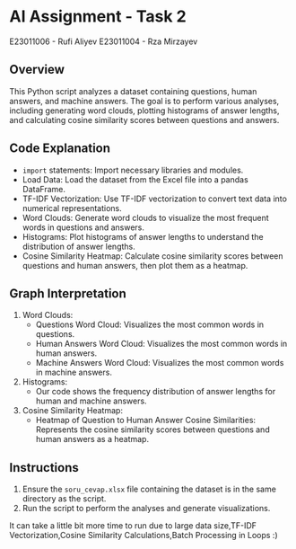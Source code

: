 # AI Assignment - Task 2
E23011006 - Rufi Aliyev
E23011004 - Rza Mirzayev
## Overview
This Python script analyzes a dataset containing questions, human answers, and machine answers. The goal is to perform various analyses, including generating word clouds, plotting histograms of answer lengths, and calculating cosine similarity scores between questions and answers.

## Code Explanation
- `import` statements: Import necessary libraries and modules.
- Load Data: Load the dataset from the Excel file into a pandas DataFrame.
- TF-IDF Vectorization: Use TF-IDF vectorization to convert text data into numerical representations.
- Word Clouds: Generate word clouds to visualize the most frequent words in questions and answers.
- Histograms: Plot histograms of answer lengths to understand the distribution of answer lengths.
- Cosine Similarity Heatmap: Calculate cosine similarity scores between questions and human answers, then plot them as a heatmap.

## Graph Interpretation
1. Word Clouds:
    - Questions Word Cloud: Visualizes the most common words in questions.
    - Human Answers Word Cloud: Visualizes the most common words in human answers.
    - Machine Answers Word Cloud: Visualizes the most common words in machine answers.
2. Histograms:
    - Our code shows the frequency distribution of answer lengths for human and machine answers.
3. Cosine Similarity Heatmap:
    - Heatmap of Question to Human Answer Cosine Similarities: Represents the cosine similarity scores between questions and human answers as a heatmap.

## Instructions
1. Ensure the `soru_cevap.xlsx` file containing the dataset is in the same directory as the script.
2. Run the script to perform the analyses and generate visualizations.

It can take  a little bit more time to run due to large data size,TF-IDF Vectorization,Cosine Similarity Calculations,Batch Processing in Loops :)
